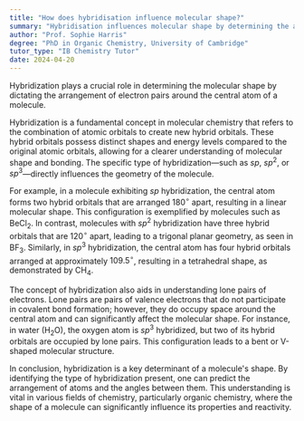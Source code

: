```yaml
---
title: "How does hybridisation influence molecular shape?"
summary: "Hybridisation influences molecular shape by determining the arrangement of electron pairs around the central atom in a molecule."
author: "Prof. Sophie Harris"
degree: "PhD in Organic Chemistry, University of Cambridge"
tutor_type: "IB Chemistry Tutor"
date: 2024-04-20
---
```


Hybridization plays a crucial role in determining the molecular shape by dictating the arrangement of electron pairs around the central atom of a molecule.

Hybridization is a fundamental concept in molecular chemistry that refers to the combination of atomic orbitals to create new hybrid orbitals. These hybrid orbitals possess distinct shapes and energy levels compared to the original atomic orbitals, allowing for a clearer understanding of molecular shape and bonding. The specific type of hybridization—such as $sp$, $sp^2$, or $sp^3$—directly influences the geometry of the molecule.

For example, in a molecule exhibiting $sp$ hybridization, the central atom forms two hybrid orbitals that are arranged $180^\circ$ apart, resulting in a linear molecular shape. This configuration is exemplified by molecules such as $\text{BeCl}_2$. In contrast, molecules with $sp^2$ hybridization have three hybrid orbitals that are $120^\circ$ apart, leading to a trigonal planar geometry, as seen in $\text{BF}_3$. Similarly, in $sp^3$ hybridization, the central atom has four hybrid orbitals arranged at approximately $109.5^\circ$, resulting in a tetrahedral shape, as demonstrated by $\text{CH}_4$.

The concept of hybridization also aids in understanding lone pairs of electrons. Lone pairs are pairs of valence electrons that do not participate in covalent bond formation; however, they do occupy space around the central atom and can significantly affect the molecular shape. For instance, in water ($\text{H}_2\text{O}$), the oxygen atom is $sp^3$ hybridized, but two of its hybrid orbitals are occupied by lone pairs. This configuration leads to a bent or V-shaped molecular structure.

In conclusion, hybridization is a key determinant of a molecule's shape. By identifying the type of hybridization present, one can predict the arrangement of atoms and the angles between them. This understanding is vital in various fields of chemistry, particularly organic chemistry, where the shape of a molecule can significantly influence its properties and reactivity.
    